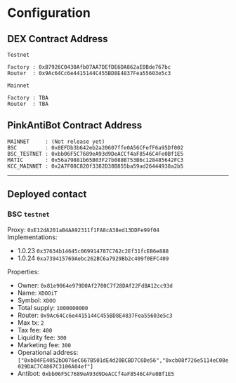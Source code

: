 # Configuration

## DEX Contract Address

`Testnet`

```text
Factory : 0xB7926C0430Afb07AA7DEfDE6DA862aE0Bde767bc
Router  : 0x9Ac64Cc6e4415144C455BD8E4837Fea55603e5c3
```

`Mainnet`

```text
Factory : TBA
Router  : TBA
```

## PinkAntiBot Contract Address

```text
MAINNET     : (Not release yet)
BSC         : 0x8EFDb3b642eb2a20607ffe0A56CFefF6a95Df002
BSC_TESTNET : 0xbb06F5C7689eA93d9DeACCf4aF8546C4Fe0Bf1E5
MATIC       : 0x56a79881b65B03F27b088B753B6c128485642FC3
KCC_MAINNET : 0x2A7F08C820f3382D38B855ba59ad26444938a2b5
```

<hr>

## Deployed contact

### BSC `testnet`

Proxy: `0xE12dA201aB4AA92311f1FA8cA38ed13DDFe99f04`
<br>Implementations:

- 1.0.23 `0x37634b14645c069914787C762c2Ef31fcEB6e888`
- 1.0.24 `0xa739415769Aebc262BC6a7929Bb2c409f0EFC409`

Properties:

- Owner: `0x81e9064e979D0Af2700C7f28DAf22FdBA12cc93d`
- Name: `XDOOiT`
- Symbol: `XDOO`
- Total supply: `1000000000`
- Router: `0x9Ac64Cc6e4415144C455BD8E4837Fea55603e5c3`
- Max tx: `2`
- Tax fee: `400`
- Liquidity fee: `300`
- Marketing fee: `300`
- Operational address: `["0xb04FE4052bD076eC667B501dE4d20BCBD7C6De56","0xcb08f726e5114eC08e029DAC7C4867C3106A04ef"]`
- Antibot: `0xbb06F5C7689eA93d9DeACCf4aF8546C4Fe0Bf1E5`
